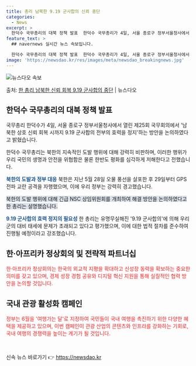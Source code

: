 ```yaml
---
title: 총리 남북한 9.19 군사합의 신뢰 중단
categories:
  - News
excerpt: >
  한덕수 국무총리의 대북 정책 발표  한덕수 국무총리가 4일, 서울 종로구 정부서울청사에서 열린 제25회 국무…
feature_text: >
  ## navernews 실시간 뉴스 속보입니다.

  한덕수 국무총리의 대북 정책 발표  한덕수 국무총리가 4일, 서울 종로구 정부서울청사에서 열린 제25회 국무…
image: 'https://newsdao.kr/res/images/meta/newsdao_breakingnews.jpg'
---
```


![뉴스다오 속보](https://newsdao.kr/res/images/meta/newsdao_breakingnews.jpg)

<p>출처: <a href="https://newsdao.kr/4091" rel="dofollow">한 총리 남북한 신뢰 회복 9.19 군사합의 중단</a> | 뉴스다오</p>

<h2 data-ke-size="size26">한덕수 국무총리의 대북 정책 발표</h2>
국무총리 한덕수가 4일, 서울 종로구 정부서울청사에서 열린 제25회 국무회의에서 '남북한 상호 신뢰 회복 시까지 9.19 군사합의 전부의 효력을 정지'하는 방안을 논의하였다고 밝혔습니다.

<p data-ke-size="size16">한덕수 국무총리는 북한의 지속적인 도발 행위에 대해 강력히 비판하며, 이러한 행위가 우리 국민의 생명과 안전을 위협함은 물론 한반도 평화를 심각하게 저해한다고 전했습니다.</p>

<b><span style="color: #1a5490;">북한의 도발과 정부 대응</span></b>
북한은 지난 5월 28일 오물 풍선을 살포한 후 29일부터 GPS 전파 교란 공격을 자행했으며, 이에 우리 정부는 강력히 경고했습니다.

<span style="background-color: #21538527;">북한의 도발 행위에 대해 긴급 NSC 상임위원회를 개최하여 해결 방안을 논의하였다고 한 총리는 설명했습니다.</span>

<b><span style="color: #1a5490;">9.19 군사합의 효력 정지의 필요성</span></b>
한 총리는 유명무실해진 '9.19 군사합의'에 의해 우리 군의 대비 태세에 문제가 초래되고 있다고 평가했으며, 이에 대한 법적 절차를 준수하여 진행될 예정이라고 강조했습니다.

<h2 data-ke-size="size26">한·아프리카 정상회의 및 전략적 파트너십</h2>

<span style="color: #ee2323;">한·아프리카 정상회의는 한국의 외교적 지평을 확대하고 신성장 동력을 확보하는 중요한 의미를 갖고 있으며, 경제 성장 경험 공유와 디지털 혁신 지원을 통해 실질적인 협력 방안을 논의할 것입니다.</span>

<h2 data-ke-size="size26">국내 관광 활성화 캠페인</h2>

<span style="color: #ee2323;">정부는 6월을 '여행가는 달'로 지정하여 국민들이 국내 여행을 촉진하기 위한 다양한 혜택을 제공하고 있으며, 이번 캠페인이 관광 산업의 콘텐츠와 인프라를 강화하는 기회로, 국내 여행의 경쟁력을 높이는 계기가 될 것입니다.</span>

<p data-ke-size="size16">&nbsp;</p> 

신속 뉴스 바로가기 👉 <a href="https://newsdao.kr" rel="dofollow">https://newsdao.kr</a>


